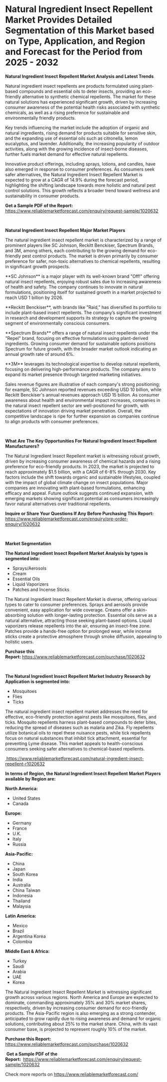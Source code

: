 <p><h1>Natural Ingredient Insect Repellent Market Provides Detailed Segmentation of this Market based on Type, Application, and Region and Forecast for the Period from 2025 - 2032</h1></p><p><strong>Natural Ingredient Insect Repellent Market Analysis and Latest Trends</strong></p>
<p><p>Natural ingredient insect repellents are products formulated using plant-based compounds and essential oils to deter insects, providing an eco-friendly alternative to synthetic chemical repellents. The market for these natural solutions has experienced significant growth, driven by increasing consumer awareness of the potential health risks associated with synthetic chemicals, as well as a rising preference for sustainable and environmentally friendly products. </p><p>Key trends influencing the market include the adoption of organic and natural ingredients, rising demand for products suitable for sensitive skin, and the expanding use of essential oils such as citronella, lemon eucalyptus, and lavender. Additionally, the increasing popularity of outdoor activities, along with the growing incidence of insect-borne diseases, further fuels market demand for effective natural repellents. </p><p>Innovative product offerings, including sprays, lotions, and candles, have also emerged in response to consumer preferences. As consumers seek safer alternatives, the Natural Ingredient Insect Repellent Market is expected to grow at a CAGR of 14.9% during the forecast period, highlighting the shifting landscape towards more holistic and natural pest control solutions. This growth reflects a broader trend toward wellness and sustainability in consumer products.</p></p>
<p><strong>Get a Sample PDF of the Report:&nbsp;</strong> <a href="https://www.reliablemarketforecast.com/enquiry/request-sample/1020632?utm_campaign=3126&utm_medium=2&utm_source=Github&utm_content=ia&utm_term=21032025&utm_id=natural-ingredient-insect-repellent">https://www.reliablemarketforecast.com/enquiry/request-sample/1020632</a></p>
<p>&nbsp;</p>
<p><strong>Natural Ingredient Insect Repellent Major Market Players</strong></p>
<p><p>The natural ingredient insect repellent market is characterized by a range of prominent players like SC Johnson, Reckitt Benckiser, Spectrum Brands, and 3M, among others, each contributing to the growing demand for eco-friendly pest control products. The market is driven primarily by consumer preference for safer, non-toxic alternatives to chemical repellents, resulting in significant growth prospects.</p><p>**SC Johnson** is a major player with its well-known brand "Off!" offering natural insect repellents, enjoying robust sales due to increasing awareness of health and safety. The company continues to innovate in natural formulations, positioning itself for sustained growth in a market projected to reach USD 1 billion by 2026.</p><p>**Reckitt Benckiser**, with brands like "Raid," has diversified its portfolio to include plant-based insect repellents. The company’s significant investment in research and development supports its strategy to capture the growing segment of environmentally conscious consumers.</p><p>**Spectrum Brands** offers a range of natural insect repellents under the "Repel" brand, focusing on effective formulations using plant-derived ingredients. Growing consumer demand for sustainable options positions Spectrum for future growth, with the broader market outlook indicating an annual growth rate of around 6%.</p><p>**3M** leverages its technological expertise to develop natural repellents, focusing on delivering high-performance products. The company aims to expand its market presence through targeted marketing initiatives.</p><p>Sales revenue figures are illustrative of each company's strong positioning; for example, SC Johnson reported revenues exceeding USD 10 billion, while Reckitt Benckiser's annual revenues approach USD 15 billion. As consumer awareness about health and environmental impact increases, companies in the natural insect repellent sector are well-positioned for growth, with expectations of innovation driving market penetration. Overall, the competitive landscape is ripe for further expansion as companies continue to align products with consumer preferences.</p></p>
<p>&nbsp;</p>
<p><strong>What Are The Key Opportunities For Natural Ingredient Insect Repellent Manufacturers?</strong></p>
<p><p>The Natural Ingredient Insect Repellent market is witnessing robust growth, driven by increasing consumer awareness of chemical hazards and a rising preference for eco-friendly products. In 2023, the market is projected to reach approximately $1.5 billion, with a CAGR of 6-8% through 2030. Key factors include the shift towards organic and sustainable lifestyles, coupled with the impact of global climate change on insect populations. Major companies are innovating with plant-based formulations, enhancing efficacy and appeal. Future outlook suggests continued expansion, with emerging markets showing significant potential as consumers increasingly favor natural alternatives over traditional repellents.</p></p>
<p><strong>Inquire or Share Your Questions If Any Before Purchasing This Report:</strong> <a href="https://www.reliablemarketforecast.com/enquiry/pre-order-enquiry/1020632?utm_campaign=3126&utm_medium=2&utm_source=Github&utm_content=ia&utm_term=21032025&utm_id=natural-ingredient-insect-repellent">https://www.reliablemarketforecast.com/enquiry/pre-order-enquiry/1020632</a></p>
<p>&nbsp;</p>
<p><strong>Market Segmentation</strong></p>
<p><strong>The Natural Ingredient Insect Repellent Market Analysis by types is segmented into:</strong></p>
<p><ul><li>Sprays/Aerosols</li><li>Cream</li><li>Essential Oils</li><li>Liquid Vaporizers</li><li>Patches and Incense Sticks</li></ul></p>
<p><p>The Natural Ingredient Insect Repellent Market is diverse, offering various types to cater to consumer preferences. Sprays and aerosols provide convenient, easy application for wide coverage. Creams offer a skin-absorbing solution with longer-lasting protection. Essential oils serve as a natural alternative, attracting those seeking plant-based options. Liquid vaporizers release repellents into the air, ensuring an insect-free zone. Patches provide a hands-free option for prolonged wear, while incense sticks create a protective atmosphere through smoke diffusion, appealing to holistic users.</p></p>
<p><strong>Purchase this Report:&nbsp;</strong><a href="https://www.reliablemarketforecast.com/purchase/1020632?utm_campaign=3126&utm_medium=2&utm_source=Github&utm_content=ia&utm_term=21032025&utm_id=natural-ingredient-insect-repellent">https://www.reliablemarketforecast.com/purchase/1020632</a></p>
<p>&nbsp;</p>
<p><strong>The Natural Ingredient Insect Repellent Market Industry Research by Application is segmented into:</strong></p>
<p><ul><li>Mosquitoes</li><li>Flies</li><li>Ticks</li></ul></p>
<p><p>The natural ingredient insect repellent market addresses the need for effective, eco-friendly protection against pests like mosquitoes, flies, and ticks. Mosquito repellents harness plant-based compounds to deter bites, reducing the spread of diseases such as malaria and Zika. Fly repellents utilize botanical oils to repel these nuisance pests, while tick repellents focus on natural substances that inhibit tick attachment, essential for preventing Lyme disease. This market appeals to health-conscious consumers seeking safer alternatives to chemical-based repellents.</p></p>
<p><a href="https://www.reliablemarketforecast.com/natural-ingredient-insect-repellent-r1020632?utm_campaign=3126&utm_medium=2&utm_source=Github&utm_content=ia&utm_term=21032025&utm_id=natural-ingredient-insect-repellent">&nbsp;https://www.reliablemarketforecast.com/natural-ingredient-insect-repellent-r1020632</a></p>
<p><strong>In terms of Region, the Natural Ingredient Insect Repellent Market Players available by Region are:</strong></p>
<p>
    <p> <strong> North America: </strong>
        <ul>
            <li>United States</li>
            <li>Canada</li>
        </ul>
        </p> 
    <p> <strong> Europe: </strong>
        <ul>
            <li>Germany</li>
            <li>France</li>
            <li>U.K.</li>
            <li>Italy</li>
            <li>Russia</li>
        </ul>
        </p> 
    <p> <strong> Asia-Pacific: </strong>
        <ul>
            <li>China</li>
            <li>Japan</li>
            <li>South Korea</li>
            <li>India</li>
            <li>Australia</li>
            <li>China Taiwan</li>
            <li>Indonesia</li>
            <li>Thailand</li>
            <li>Malaysia</li>
        </ul>
        </p> 
    <p> <strong> Latin America: </strong>
        <ul>
            <li>Mexico</li>
            <li>Brazil</li>
            <li>Argentina Korea</li>
            <li>Colombia</li>
        </ul>
        </p> 
    <p> <strong> Middle East & Africa: </strong>
        <ul>
            <li>Turkey</li>
            <li>Saudi</li>
            <li>Arabia</li>
            <li>UAE</li>
            <li>Korea</li>
        </ul>
    </p>
    </p>
<p><p>The Natural Ingredient Insect Repellent Market is witnessing significant growth across various regions. North America and Europe are expected to dominate, commanding approximately 35% and 30% market shares, respectively, driven by increasing consumer demand for eco-friendly products. The Asia-Pacific region is also emerging as a strong contender, anticipated to grow rapidly due to rising awareness and demand for organic solutions, contributing about 25% to the market share. China, with its vast consumer base, is projected to represent roughly 10% of the market.</p></p>
<p><strong>Purchase this Report: </strong><a href="https://www.reliablemarketforecast.com/purchase/1020632?utm_campaign=3126&utm_medium=2&utm_source=Github&utm_content=ia&utm_term=21032025&utm_id=natural-ingredient-insect-repellent">https://www.reliablemarketforecast.com/purchase/1020632</a></p>
<p>&nbsp;<strong>Get a Sample PDF of the Report:&nbsp;&nbsp;</strong><a href="https://www.reliablemarketforecast.com/enquiry/request-sample/1020632?utm_campaign=3126&utm_medium=2&utm_source=Github&utm_content=ia&utm_term=21032025&utm_id=natural-ingredient-insect-repellent">https://www.reliablemarketforecast.com/enquiry/request-sample/1020632</a></p>
<p><strong></strong></p>
<p>Check more reports on <a href="https://www.reliablemarketforecast.com/?utm_campaign=3126&utm_medium=2&utm_source=Github&utm_content=ia&utm_term=21032025&utm_id=natural-ingredient-insect-repellent">https://www.reliablemarketforecast.com/</a></p>